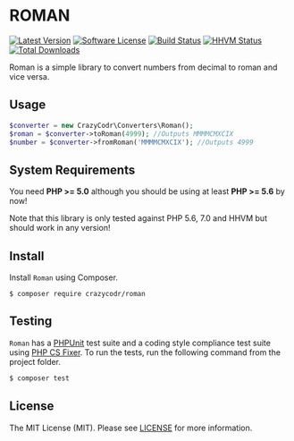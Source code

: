ROMAN
=====

[![Latest Version](https://img.shields.io/github/release/crazycodr/roman.svg?style=flat-square)](https://github.com/crazycodr/roman/releases)
[![Software License](https://img.shields.io/badge/license-MIT-brightgreen.svg?style=flat-square)](LICENSE.md)
[![Build Status](https://img.shields.io/travis/crazycodr/roman/master.svg?style=flat-square)](https://travis-ci.org/crazycodr/roman)
[![HHVM Status](https://img.shields.io/hhvm/crazycodr/roman.svg?style=flat-square)](http://hhvm.h4cc.de/package/crazycodr/roman)
[![Total Downloads](https://img.shields.io/packagist/dt/crazycodr/roman.svg?style=flat-square)](https://packagist.org/packages/crazycodr/roman)

Roman is a simple library to convert numbers from decimal to roman and vice versa.

Usage
-------

```php
$converter = new CrazyCodr\Converters\Roman();
$roman = $converter->toRoman(4999); //Outputs MMMMCMXCIX
$number = $converter->fromRoman('MMMMCMXCIX'); //Outputs 4999
```

System Requirements
-------

You need **PHP >= 5.0** although you should be using at least **PHP >= 5.6** by now!

Note that this library is only tested against PHP 5.6, 7.0 and HHVM but should work in any version!

Install
-------

Install `Roman` using Composer.

```
$ composer require crazycodr/roman
```

Testing
-------

`Roman` has a [PHPUnit](https://phpunit.de) test suite and a coding style compliance test suite using [PHP CS Fixer](http://cs.sensiolabs.org/). To run the tests, run the following command from the project folder.

``` bash
$ composer test
```

License
-------

The MIT License (MIT). Please see [LICENSE](LICENSE) for more information.

[PSR-2]: http://www.php-fig.org/psr/psr-2/
[PSR-4]: http://www.php-fig.org/psr/psr-4/
